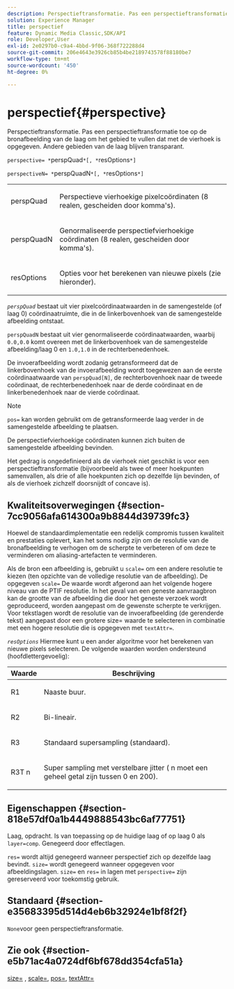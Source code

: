 ```yaml
---
description: Perspectieftransformatie. Pas een perspectieftransformatie toe op de bronafbeelding van de laag om het gebied te vullen dat met de vierhoek is opgegeven. Andere gebieden van de laag blijven transparant.
solution: Experience Manager
title: perspectief
feature: Dynamic Media Classic,SDK/API
role: Developer,User
exl-id: 2e0297b0-c9a4-4bbd-9f06-368f722288d4
source-git-commit: 206e4643e3926cb85b4be2189743578f88180be7
workflow-type: tm+mt
source-wordcount: '450'
ht-degree: 0%

---
```


# perspectief{#perspective}

Perspectieftransformatie. Pas een perspectieftransformatie toe op de bronafbeelding van de laag om het gebied te vullen dat met de vierhoek is opgegeven. Andere gebieden van de laag blijven transparant.

`perspective= *`perspQuad`*[, *`resOptions`*]`

`perspectiveN= *`perspQuadN`*[, *`resOptions`*]`

<table id="simpletable_4BD38BBF53964F7D97B9E58914C97B3F"> 
 <tr class="strow"> 
  <td class="stentry"> <p><span class="varname"> perspQuad</span> </p></td> 
  <td class="stentry"> <p>Perspectieve vierhoekige pixelcoördinaten (8 realen, gescheiden door komma's). </p></td> 
 </tr> 
 <tr class="strow"> 
  <td class="stentry"> <p><span class="varname"> perspQuadN</span> </p></td> 
  <td class="stentry"> <p>Genormaliseerde perspectiefvierhoekige coördinaten (8 realen, gescheiden door komma's). </p></td> 
 </tr> 
 <tr class="strow"> 
  <td class="stentry"> <p><span class="varname"> resOptions</span> </p></td> 
  <td class="stentry"> <p>Opties voor het berekenen van nieuwe pixels (zie hieronder). </p></td> 
 </tr> 
</table>

*`perspQuad`* bestaat uit vier pixelcoördinaatwaarden in de samengestelde (of laag 0) coördinaatruimte, die in de linkerbovenhoek van de samengestelde afbeelding ontstaat.

`perspQuadN` bestaat uit vier genormaliseerde coördinaatwaarden, waarbij `0.0,0.0` komt overeen met de linkerbovenhoek van de samengestelde afbeelding/laag 0 en `1.0,1.0` in de rechterbenedenhoek.

De invoerafbeelding wordt zodanig getransformeerd dat de linkerbovenhoek van de invoerafbeelding wordt toegewezen aan de eerste coördinaatwaarde van `perspQuad[N]`, de rechterbovenhoek naar de tweede coördinaat, de rechterbenedenhoek naar de derde coördinaat en de linkerbenedenhoek naar de vierde coördinaat.

>[!NOTE]
>
>`pos=` kan worden gebruikt om de getransformeerde laag verder in de samengestelde afbeelding te plaatsen.

De perspectiefvierhoekige coördinaten kunnen zich buiten de samengestelde afbeelding bevinden.

Het gedrag is ongedefinieerd als de vierhoek niet geschikt is voor een perspectieftransformatie (bijvoorbeeld als twee of meer hoekpunten samenvallen, als drie of alle hoekpunten zich op dezelfde lijn bevinden, of als de vierhoek zichzelf doorsnijdt of concave is).

## Kwaliteitsoverwegingen {#section-7cc9056afa614300a9b8844d39739fc3}

Hoewel de standaardimplementatie een redelijk compromis tussen kwaliteit en prestaties oplevert, kan het soms nodig zijn om de resolutie van de bronafbeelding te verhogen om de scherpte te verbeteren of om deze te verminderen om aliasing-artefacten te verminderen.

Als de bron een afbeelding is, gebruikt u `scale=` om een andere resolutie te kiezen (ten opzichte van de volledige resolutie van de afbeelding). De opgegeven `scale=` De waarde wordt afgerond aan het volgende hogere niveau van de PTIF resolutie. In het geval van een geneste aanvraagbron kan de grootte van de afbeelding die door het geneste verzoek wordt geproduceerd, worden aangepast om de gewenste scherpte te verkrijgen. Voor tekstlagen wordt de resolutie van de invoerafbeelding (de gerenderde tekst) aangepast door een grotere size= waarde te selecteren in combinatie met een hogere resolutie die is opgegeven met `textAttr=`.

*`resOptions`* Hiermee kunt u een ander algoritme voor het berekenen van nieuwe pixels selecteren. De volgende waarden worden ondersteund (hoofdlettergevoelig):

<table id="table_0F20007986324E228096888ED37219C0"> 
 <thead> 
  <tr> 
   <th class="entry"> <b> Waarde</b> </th> 
   <th class="entry"> <b> Beschrijving</b> </th> 
  </tr> 
 </thead>
 <tbody> 
  <tr> 
   <td> <p> <span class="codeph"> R1</span> </p> </td> 
   <td> <p> Naaste buur. </p> </td> 
  </tr> 
  <tr> 
   <td> <p> <span class="codeph"> R2</span> </p> </td> 
   <td> <p> Bi-lineair. </p> </td> 
  </tr> 
  <tr> 
   <td> <p> <span class="codeph"> R3</span> </p> </td> 
   <td> <p> Standaard supersampling (standaard). </p> </td> 
  </tr> 
  <tr> 
   <td> <p> <span class="codeph">R3T<span class="varname"> n</span></span> </p> </td> 
   <td> <p> Super sampling met verstelbare jitter (<span class="varname"> n</span> moet een geheel getal zijn tussen 0 en 200). </p> </td> 
  </tr> 
 </tbody> 
</table>

## Eigenschappen {#section-818e57df0a1b4449888543bc6af77751}

Laag, opdracht. Is van toepassing op de huidige laag of op laag 0 als `layer=comp`. Genegeerd door effectlagen.

`res=` wordt altijd genegeerd wanneer perspectief zich op dezelfde laag bevindt. `size=` wordt genegeerd wanneer opgegeven voor afbeeldingslagen. `size=` en `res=` in lagen met `perspective=` zijn gereserveerd voor toekomstig gebruik.

## Standaard {#section-e35683395d514d4eb6b32924e1bf8f2f}

`None`voor geen perspectieftransformatie.

## Zie ook {#section-e5b71ac4a0724df6bf678dd354cfa51a}

[size=](../../../../../is-api/http-ref/image-serving-api-ref/c-http-protocol-reference/c-data-types/r-size.md#reference-04d383f32c7b4003bed9978cb854747b) , [scale=](../../../../../is-api/http-ref/image-serving-api-ref/c-http-protocol-reference/c-command-reference/r-is-http-scale.md#reference-098c30cea1764f189e6f7c7e400cc065), [pos=](../../../../../is-api/http-ref/image-serving-api-ref/c-http-protocol-reference/c-command-reference/r-pos.md#reference-65de948f4b404f1182b22119ca332143), [textAttr=](../../../../../is-api/http-ref/image-serving-api-ref/c-http-protocol-reference/c-command-reference/r-textattr.md#reference-ff00484fa3244286abeff34911f7ec0d)
